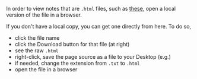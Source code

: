 In order to view notes that are `.html` files, such as [these](https://github.com/ryantmoore/winter-inst-2023/blob/main/notes/03/01-intro-python.html), open a local version of the file in a browser.

If you don't have a local copy, you can get one directly from here. To do so,

* click the file name
* click the Download button for that file (at right)
* see the raw `.html`
* right-click, save the page source as a file to your Desktop (e.g.)
* if needed, change the extension from `.txt` to `.html`
* open the file in a browser